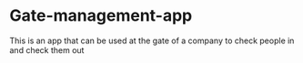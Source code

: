 # Gate-management-app

This is an app that can be used at the gate of a company to check people in and check them out
